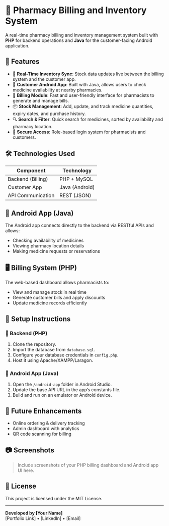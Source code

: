 # 💊 Pharmacy Billing and Inventory System

A real-time pharmacy billing and inventory management system built with **PHP** for backend operations and **Java** for the customer-facing Android application.

## 🧩 Features

- 🔄 **Real-Time Inventory Sync**: Stock data updates live between the billing system and the customer app.
- 📱 **Customer Android App**: Built with Java, allows users to check medicine availability at nearby pharmacies.
- 🧾 **Billing Module**: Fast and user-friendly interface for pharmacists to generate and manage bills.
- 📦 **Stock Management**: Add, update, and track medicine quantities, expiry dates, and purchase history.
- 🔍 **Search & Filter**: Quick search for medicines, sorted by availability and pharmacy location.
- 🔐 **Secure Access**: Role-based login system for pharmacists and customers.

## 🛠️ Technologies Used

| Component         | Technology      |
|------------------|-----------------|
| Backend (Billing)| PHP + MySQL     |
| Customer App     | Java (Android)  |
| API Communication| REST (JSON)     |

## 📱 Android App (Java)

The Android app connects directly to the backend via RESTful APIs and allows:
- Checking availability of medicines
- Viewing pharmacy location details
- Making medicine requests or reservations

## 🖥️ Billing System (PHP)

The web-based dashboard allows pharmacists to:
- View and manage stock in real time
- Generate customer bills and apply discounts
- Update medicine records efficiently

## 🔧 Setup Instructions

### 📌 Backend (PHP)

1. Clone the repository.
2. Import the database from `database.sql`.
3. Configure your database credentials in `config.php`.
4. Host it using Apache/XAMPP/Laragon.

### 📌 Android App (Java)

1. Open the `/android-app` folder in Android Studio.
2. Update the base API URL in the app’s constants file.
3. Build and run on an emulator or Android device.

## 🚀 Future Enhancements

- Online ordering & delivery tracking
- Admin dashboard with analytics
- QR code scanning for billing

## 📷 Screenshots

> Include screenshots of your PHP billing dashboard and Android app UI here.

## 📃 License

This project is licensed under the MIT License.

---

**Developed by [Your Name]**  
[Portfolio Link] • [LinkedIn] • [Email]
